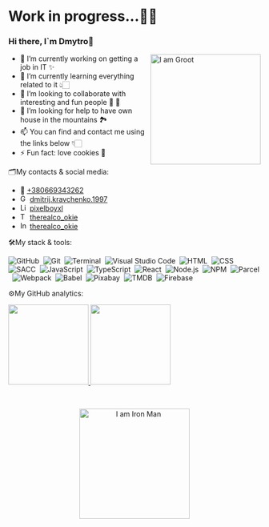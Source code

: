 <h1>Work in progress...👨‍💻</h1>

### Hi there, I`m Dmytro👋

<img align="right" src="https://media.giphy.com/media/wTArR8ALlGJOg/giphy.gif" width="220" alt="I am Groot"/>

- 🔭 I’m currently working on getting a job in IT ✨
- 🌱 I’m currently learning everything related to it 👆🏻
- 👯 I’m looking to collaborate with interesting and fun people 🕺 💃
- 🤔 I’m looking for help to have own house in the mountains 🏞
- 📫 You can find and contact me using the links below 👇🏻
- ⚡ Fun fact: love cookies 🍪

🗂️My contacts & social media:
<ul>
  <li>
  📱 <a href="tel:+380669343262" target="_blank">+380669343262</a>
  </li>
  <li>
  <img alt="Gmail" width="15px" 
src="https://upload.wikimedia.org/wikipedia/commons/thumb/7/7e/Gmail_icon_%282020%29.svg/1280px-Gmail_icon_%282020%29.svg.png" /> 
<a href="mailto:dmitrij.kravchenko.1997@gmail.com" target="_blank">dmitrij.kravchenko.1997</a>
  </li>
  <li>
  <img alt="LinkedIn" width="15px" 
src="https://cdn-icons-png.flaticon.com/512/174/174857.png" /> 
<a href="https://www.linkedin.com/in/pixelboyxl" target="_blank">pixelboyxl</a>
  </li>
  <li>
  <img alt="Telegram" width="15px" 
src="https://upload.wikimedia.org/wikipedia/commons/thumb/8/82/Telegram_logo.svg/480px-Telegram_logo.svg.png" /> 
<a href="https://t.me/therealco_okie" target="_blank">therealco_okie</a>
  </li>
  <li>
  <img alt="Instagram" width="15px" 
src="https://upload.wikimedia.org/wikipedia/commons/thumb/a/a5/Instagram_icon.png/2048px-Instagram_icon.png" /> 
<a href="https://www.instagram.com/therealco_okie" target="_blank">therealco_okie</a>
  </li>
</ul>

🛠My stack & tools:

![GitHub](https://img.shields.io/badge/GitHub-181717?style=for-the-badge&logo=github&logoColor=white)&nbsp;
![Git](https://img.shields.io/badge/Git-F05032?style=for-the-badge&logo=git&logoColor=red&color=white)&nbsp;
![Terminal](https://img.shields.io/badge/Terminal-4D4D4D?style=for-the-badge&logo=windowsterminal&logoColor=white)&nbsp;
![Visual Studio Code](https://img.shields.io/badge/Visual_Studio_Code-007ACC?style=for-the-badge&logo=visual%20studio&logoColor=white)&nbsp;
![HTML](https://img.shields.io/badge/HTML-E34F26?style=for-the-badge&logo=html5&logoColor=white)&nbsp;
![CSS](https://img.shields.io/badge/CSS-1572B6?&style=for-the-badge&logo=css3&logoColor=white)&nbsp;
![SACC](https://img.shields.io/badge/SASS-CC6699?&style=for-the-badge&logo=css3&logoColor=white)&nbsp;
![JavaScript](https://img.shields.io/badge/JavaScript-F7DF1E?style=for-the-badge&logo=javascript&logoColor=black)&nbsp;
![TypeScript](https://img.shields.io/badge/TypeScript-007ACC?style=for-the-badge&logo=typescript&logoColor=white)&nbsp;
![React](https://img.shields.io/badge/React-20232A?style=for-the-badge&logo=react&logoColor=61DAFB)&nbsp;
![Node.js](https://img.shields.io/badge/Node.js-43853D?style=for-the-badge&logo=node.js&logoColor=white)&nbsp;
![NPM](https://img.shields.io/badge/NPM-CB3837?style=for-the-badge&logo=npm&logoColor=white)&nbsp;
![Parcel](https://img.shields.io/badge/Parcel-F7901E?style=for-the-badge&logo=dropbox&logoColor=white)&nbsp;
![Webpack](https://img.shields.io/badge/Webpack-8DD6F9?style=for-the-badge&logo=webpack&logoColor=white)&nbsp;
![Babel](https://img.shields.io/badge/Babel-000000?style=for-the-badge&logo=babel&logoColor=F9DC3E)&nbsp;
![Pixabay](https://img.shields.io/badge/Pixabay-2EC66D?style=for-the-badge&logo=pixabay&logoColor=white)&nbsp;
![TMDB](https://img.shields.io/badge/The_Movie_Database-01B4E4?style=for-the-badge&logo=themoviedatabase&logoColor=white)&nbsp;
![Firebase](https://img.shields.io/badge/Firebase-FFCA28?style=for-the-badge&logo=firebase&logoColor=white)&nbsp;


⚙️My GitHub analytics:

<p>
<a href="https://github.com/pixelboyXL">
  <img height="160em" src="https://github-readme-stats-eight-theta.vercel.app/api?username=pixelboyXL&show_icons=true&theme=algolia&include_all_commits=true&count_private=true"/>
  <img height="160em" src="https://github-readme-stats-eight-theta.vercel.app/api/top-langs/?username=pixelboyXL&layout=compact&langs_count=8&theme=algolia"/>
</a>
</p>
</br>

<p align="center">
<img align="top" src="https://media.giphy.com/media/VFB3cJJne7b5m/giphy.gif" width="220" alt="I am Iron Man"/>
</p>

<!--

**pixelboyXL/pixelboyXL** is a ✨ _special_ ✨ repository because its `README.md` (this file) appears on your GitHub profile.

Here are some ideas to get you started:
- 💬 Ask me about ...
- 😄 Pronouns: ...

<img align="left" alt="GitHub" width="32px" 
src="https://cdn-icons-png.flaticon.com/512/1051/1051377.png" />

<img align="left" alt="Git" width="32px" 
src="https://raw.githubusercontent.com/github/explore/80688e429a7d4ef2fca1e82350fe8e3517d3494d/topics/git/git.png" />

<img align="left" alt="Terminal" width="32px" src="https://raw.githubusercontent.com/github/explore/80688e429a7d4ef2fca1e82350fe8e3517d3494d/topics/terminal/terminal.png" />

<img align="left" alt="Visual Studio Code" width="32px" 
src="https://raw.githubusercontent.com/github/explore/80688e429a7d4ef2fca1e82350fe8e3517d3494d/topics/visual-studio-code/visual-studio-code.png" />

<img align="left" alt="HTML5" width="32px" 
src="https://raw.githubusercontent.com/github/explore/80688e429a7d4ef2fca1e82350fe8e3517d3494d/topics/html/html.png" />

<img align="left" alt="CSS3" width="32px" 
src="https://raw.githubusercontent.com/github/explore/80688e429a7d4ef2fca1e82350fe8e3517d3494d/topics/css/css.png" />

<img align="left" alt="Sass" width="32px" 
src="https://raw.githubusercontent.com/github/explore/80688e429a7d4ef2fca1e82350fe8e3517d3494d/topics/sass/sass.png" />

<img align="left" alt="JavaScript" width="32px" src="https://raw.githubusercontent.com/github/explore/80688e429a7d4ef2fca1e82350fe8e3517d3494d/topics/javascript/javascript.png" />

<img align="left" alt="TypeScript" width="32px" src="https://raw.githubusercontent.com/github/explore/80688e429a7d4ef2fca1e82350fe8e3517d3494d/topics/typescript/typescript.png" />

<img align="left" alt="React" width="32px" 
src="https://raw.githubusercontent.com/github/explore/80688e429a7d4ef2fca1e82350fe8e3517d3494d/topics/react/react.png" />

<img align="left" alt="Node.js" width="32px" 
src="https://raw.githubusercontent.com/github/explore/80688e429a7d4ef2fca1e82350fe8e3517d3494d/topics/nodejs/nodejs.png" />

<img align="left" alt="Parcel" width="32px" 
src="https://parceljs.org/assets/og.png" />

<img align="left" alt="Webpack" width="32px" 
src="https://raw.githubusercontent.com/github/explore/80688e429a7d4ef2fca1e82350fe8e3517d3494d/topics/webpack/webpack.png" />

<img  alt="Babel" width="32px" 
src="https://raw.githubusercontent.com/github/explore/80688e429a7d4ef2fca1e82350fe8e3517d3494d/topics/babel/babel.png" />

-->
